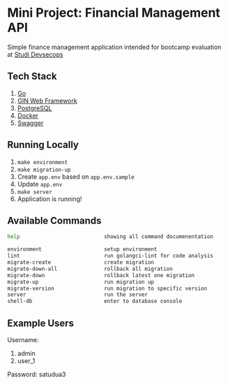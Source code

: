 
# Mini Project: Financial Management API
Simple finance management application intended for bootcamp evaluation at [Studi Devsecops](https://studidevsecops.com/)

## Tech Stack

1. [Go](https://go.dev/)
2. [GIN Web Framework](https://github.com/gin-gonic/gin)
3. [PostgreSQL](https://www.postgresql.org/)
4. [Docker](https://www.docker.com/)
5. [Swagger](https://swagger.io/)

## Running Locally

1. `make environment`
2. `make migration-up`
3. Create `app.env` based on `app.env.sample`
4. Update `app.env`
5. `make server`
6. Application is running!

## Available Commands
```bash
help                           showing all command documenentation 

environment                    setup environment
lint                           run golangci-lint for code analysis
migrate-create                 create migration
migrate-down-all               rollback all migration
migrate-down                   rollback latest one migration
migrate-up                     run migration up
migrate-version                run migration to specific version
server                         run the server
shell-db                       enter to database console
```

## Example Users
Username:
1. admin
2. user_1

Password: satudua3